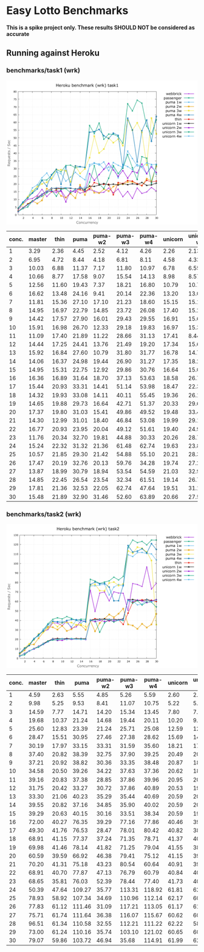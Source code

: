 # Easy Lotto Benchmarks

**This is a spike project only. These results SHOULD NOT be considered as accurate**

## Running against Heroku

### benchmarks/task1 (wrk)

![benchmark heroku wrk task 1](.benchmarks/heroku_wrk_task1.png)

|    conc.   |   master   |    thin    |    puma    |   puma-w2  |   puma-w3  |   puma-w4  |   unicorn  | unicorn-w2 | unicorn-w3 | unicorn-w4 |  passenger |
|------------|------------|------------|------------|------------|------------|------------|------------|------------|------------|------------|------------|
|      1     |    3.29    |    2.36    |    4.45    |    2.52    |    4.12    |    4.26    |    2.26    |    2.13    |    2.10    |    2.19    |    4.22    |
|      2     |    6.95    |    4.72    |    8.44    |    4.18    |    6.81    |    8.11    |    4.58    |    4.33    |    4.16    |    4.52    |    7.72    |
|      3     |    10.03   |    6.88    |    11.37   |    7.17    |    11.80   |    10.97   |    6.78    |    6.55    |    5.19    |    6.52    |    11.86   |
|      4     |    10.66   |    8.77    |    17.58   |    9.07    |    15.54   |    14.13   |    8.98    |    8.57    |    8.92    |    8.78    |    14.42   |
|      5     |    12.56   |    11.60   |    19.43   |    7.37    |    18.21   |    16.80   |    10.79   |    10.71   |    10.77   |    11.33   |    18.24   |
|      6     |    16.62   |    13.48   |    24.16   |    9.41    |    20.14   |    22.36   |    13.20   |    13.06   |    12.03   |    13.53   |    22.63   |
|      7     |    11.81   |    15.36   |    27.10   |    17.10   |    21.23   |    18.60   |    15.15   |    15.12   |    14.28   |    15.40   |    22.61   |
|      8     |    14.95   |    16.97   |    22.79   |    14.85   |    23.72   |    26.08   |    17.40   |    15.21   |    16.10   |    17.20   |    25.62   |
|      9     |    14.42   |    17.57   |    27.90   |    16.01   |    29.43   |    29.55   |    16.91   |    15.61   |    12.07   |    17.48   |    29.34   |
|     10     |    15.91   |    16.98   |    26.70   |    12.33   |    29.18   |    19.83   |    16.97   |    15.38   |    16.59   |    17.97   |    27.93   |
|     11     |    11.09   |    17.40   |    21.89   |    11.22   |    28.66   |    31.13   |    17.41   |    8.44    |    17.04   |    17.54   |    32.03   |
|     12     |    14.44   |    17.25   |    24.41   |    13.76   |    21.49   |    19.20   |    17.34   |    15.61   |    14.32   |    17.54   |    32.25   |
|     13     |    15.92   |    16.84   |    27.60   |    10.79   |    31.80   |    31.77   |    16.78   |    14.75   |    16.57   |    16.59   |    30.57   |
|     14     |    14.06   |    16.37   |    24.98   |    19.44   |    26.90   |    31.27   |    17.35   |    18.21   |    17.51   |    17.71   |    31.19   |
|     15     |    14.95   |    15.31   |    22.75   |    12.92   |    29.86   |    30.76   |    16.64   |    15.01   |    15.73   |    17.81   |    30.83   |
|     16     |    16.36   |    16.89   |    31.64   |    18.70   |    37.13   |    53.63   |    18.58   |    26.77   |    21.13   |    32.58   |    58.02   |
|     17     |    15.44   |    20.93   |    33.31   |    14.41   |    51.14   |    53.98   |    18.47   |    22.37   |    31.85   |    33.77   |    52.65   |
|     18     |    14.32   |    19.93   |    33.08   |    14.11   |    40.11   |    55.45   |    19.36   |    26.14   |    20.09   |    32.23   |    59.65   |
|     19     |    14.65   |    19.88   |    29.73   |    16.64   |    42.71   |    51.37   |    20.33   |    29.60   |    17.08   |    34.35   |    48.98   |
|     20     |    17.37   |    19.80   |    31.03   |    15.41   |    49.86   |    49.52   |    19.48   |    33.44   |    23.75   |    28.57   |    52.39   |
|     21     |    14.30   |    12.99   |    31.01   |    18.40   |    46.84   |    53.08   |    19.99   |    29.12   |    31.93   |    33.90   |    52.30   |
|     22     |    16.77   |    20.93   |    23.95   |    20.04   |    49.12   |    51.61   |    19.40   |    24.99   |    26.83   |    32.16   |    50.84   |
|     23     |    11.76   |    20.34   |    32.70   |    19.81   |    44.88   |    30.33   |    20.26   |    28.77   |    30.36   |    30.86   |    46.36   |
|     24     |    15.24   |    22.32   |    31.32   |    21.36   |    61.48   |    62.74   |    19.63   |    23.81   |    39.03   |    41.32   |    72.12   |
|     25     |    10.57   |    21.85   |    29.30   |    21.42   |    54.88   |    55.10   |    20.21   |    28.30   |    30.54   |    36.57   |    67.42   |
|     26     |    17.47   |    20.19   |    32.76   |    20.13   |    59.76   |    34.28   |    19.74   |    27.27   |    22.85   |    31.72   |    74.45   |
|     27     |    13.87   |    18.99   |    30.79   |    18.94   |    53.54   |    54.59   |    21.03   |    32.97   |    37.70   |    31.24   |    72.47   |
|     28     |    14.85   |    22.45   |    26.54   |    23.54   |    32.34   |    61.51   |    19.14   |    26.73   |    36.79   |    33.67   |    57.52   |
|     29     |    17.81   |    21.36   |    32.53   |    22.05   |    62.74   |    47.64   |    19.51   |    31.13   |    20.36   |    32.73   |    52.35   |
|     30     |    15.48   |    21.89   |    32.90   |    31.46   |    52.60   |    63.89   |    20.66   |    27.57   |    32.29   |    26.24   |    61.71   |

### benchmarks/task2 (wrk)

![benchmark heroku wrk task 2](.benchmarks/heroku_wrk_task2.png)

|    conc.   |   master   |    thin    |    puma    |   puma-w2  |   puma-w3  |   puma-w4  |   unicorn  | unicorn-w2 | unicorn-w3 | unicorn-w4 |  passenger |
|------------|------------|------------|------------|------------|------------|------------|------------|------------|------------|------------|------------|
|      1     |    4.59    |    2.63    |    5.55    |    4.85    |    5.26    |    5.59    |    2.60    |    2.57    |    2.40    |    2.56    |    4.52    |
|      2     |    9.98    |    5.25    |    9.53    |    8.41    |    11.07   |    10.75   |    5.22    |    5.06    |    3.62    |    5.06    |    9.67    |
|      3     |    14.59   |    7.77    |    14.71   |    14.20   |    15.34   |    13.45   |    7.80    |    7.85    |    7.84    |    7.47    |    13.47   |
|      4     |    19.68   |    10.37   |    21.24   |    14.68   |    19.44   |    20.11   |    10.20   |    9.74    |    10.23   |    10.13   |    21.04   |
|      5     |    25.60   |    12.83   |    23.39   |    21.24   |    25.71   |    25.08   |    12.59   |    12.66   |    11.72   |    12.62   |    24.25   |
|      6     |    28.47   |    15.51   |    30.95   |    27.46   |    27.38   |    28.62   |    15.69   |    14.76   |    14.88   |    15.52   |    30.26   |
|      7     |    30.19   |    17.97   |    33.15   |    33.31   |    31.59   |    35.60   |    18.21   |    17.47   |    17.93   |    17.14   |    36.58   |
|      8     |    37.40   |    20.82   |    38.39   |    32.75   |    37.90   |    39.25   |    20.49   |    20.06   |    19.27   |    20.66   |    41.15   |
|      9     |    37.21   |    20.92   |    38.82   |    30.36   |    33.35   |    38.48   |    20.87   |    18.90   |    19.43   |    20.22   |    42.75   |
|     10     |    34.58   |    20.50   |    39.26   |    34.22   |    37.63   |    37.36   |    20.62   |    18.93   |    20.42   |    20.66   |    41.55   |
|     11     |    39.16   |    20.83   |    37.38   |    28.85   |    37.86   |    39.96   |    20.95   |    20.34   |    19.83   |    20.06   |    44.03   |
|     12     |    31.75   |    20.42   |    33.27   |    30.72   |    37.86   |    40.89   |    20.53   |    19.91   |    20.76   |    20.33   |    42.07   |
|     13     |    33.30   |    21.06   |    40.23   |    35.29   |    35.44   |    40.69   |    20.59   |    20.30   |    20.49   |    20.10   |    39.86   |
|     14     |    39.55   |    20.82   |    37.16   |    34.85   |    35.90   |    40.02   |    20.59   |    20.89   |    20.69   |    19.76   |    41.28   |
|     15     |    39.29   |    20.63   |    40.15   |    30.16   |    33.51   |    38.34   |    20.59   |    19.84   |    20.06   |    20.07   |    41.21   |
|     16     |    72.00   |    40.27   |    76.35   |    39.29   |    77.16   |    77.86   |    40.46   |    39.86   |    39.72   |    40.29   |    83.37   |
|     17     |    49.30   |    41.76   |    76.53   |    28.47   |    78.01   |    80.42   |    40.82   |    38.81   |    40.50   |    40.42   |    81.54   |
|     18     |    68.91   |    41.15   |    77.37   |    37.24   |    71.35   |    78.71   |    41.37   |    40.15   |    27.45   |    40.69   |    78.94   |
|     19     |    69.98   |    41.46   |    78.14   |    41.82   |    71.25   |    79.04   |    41.55   |    38.97   |    37.44   |    40.75   |    80.56   |
|     20     |    60.59   |    39.59   |    66.92   |    46.38   |    79.41   |    75.12   |    41.15   |    39.67   |    40.70   |    40.77   |    81.72   |
|     21     |    70.20   |    41.31   |    75.18   |    43.23   |    80.54   |    60.64   |    40.91   |    39.52   |    38.26   |    40.80   |    85.66   |
|     22     |    68.91   |    40.70   |    77.87   |    47.13   |    76.79   |    60.79   |    40.84   |    40.41   |    40.39   |    40.09   |    82.71   |
|     23     |    68.65   |    35.81   |    76.03   |    52.39   |    78.44   |    77.40   |    41.73   |    40.85   |    39.82   |    40.66   |    86.32   |
|     24     |    50.39   |    47.64   |   109.27   |    35.77   |   113.31   |   118.92   |    61.81   |    62.07   |    61.18   |    60.65   |   116.54   |
|     25     |    78.93   |    58.92   |   107.34   |    34.69   |   110.96   |   112.14   |    62.17   |    60.05   |    58.23   |    60.50   |   124.75   |
|     26     |    77.83   |    61.12   |   111.46   |    31.09   |   117.21   |   113.05   |    61.17   |    61.61   |    60.86   |    56.36   |   122.06   |
|     27     |    75.71   |    61.74   |   111.64   |    36.38   |   116.07   |   115.67   |    60.62   |    60.69   |    56.16   |    57.18   |   123.29   |
|     28     |    96.51   |    61.34   |   110.58   |    32.55   |   112.21   |   111.22   |    62.22   |    58.77   |    59.48   |    61.66   |   119.66   |
|     29     |    73.00   |    61.24   |   110.16   |    35.74   |   103.10   |   121.02   |    60.65   |    60.55   |    59.28   |    59.82   |   124.72   |
|     30     |    79.07   |    59.86   |   103.72   |    46.94   |    35.68   |   114.91   |    61.99   |    62.00   |    54.10   |    61.22   |   124.70   |


